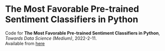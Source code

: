 # The Most Favorable Pre-trained Sentiment Classifiers in Python

Code for **The Most Favorable Pre-trained Sentiment Classifiers in Python**, *Towards Data Science (Medium)*, 2022-2-11.                                        
Available from [here](https://towardsdatascience.com/the-most-favorable-pre-trained-sentiment-classifiers-in-python-9107c06442c6?sk=0aebf31211bfdb05f2505a2f8a7b1c70)
